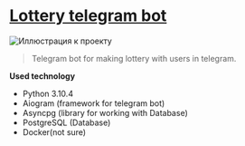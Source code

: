 # [Lottery telegram bot](https://github.com/h0riz4n/lottery_bot)
![Иллюстрация к проекту](https://github.com/h0riz4n/lottery_bot/blob/main/picture.png)
> Telegram bot for making lottery with users in telegram.

**Used technology**
- Python 3.10.4
- Aiogram (framework for telegram bot)
- Asyncpg (library for working with Database)
- PostgreSQL (Database)
- Docker(not sure)
